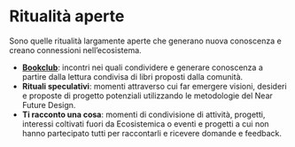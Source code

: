 # Ritualità aperte

Sono quelle ritualità largamente aperte che generano nuova conoscenza e creano connessioni nell’ecosistema.

* [**Bookclub**](https://docs.google.com/document/d/1siWY7jwLHyvL7cKbV-bL_Q_RtRMK6Jje52omfiP6UFs/edit): incontri nei quali condividere e generare conoscenza a partire dalla lettura condivisa di libri proposti dalla comunità.&#x20;
* **Rituali speculativi**: momenti attraverso cui far emergere visioni, desideri e proposte di progetto potenziali utilizzando le metodologie del Near Future Design.
* **Ti racconto una cosa**: momenti di condivisione di attività, progetti, interessi coltivati fuori da Ecosistemica o eventi e progetti a cui non hanno partecipato tutti per raccontarli e ricevere domande e feedback.
